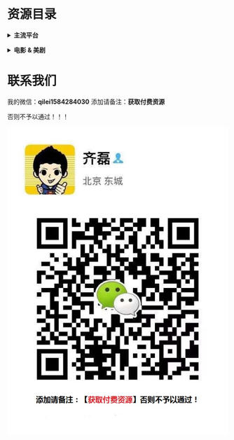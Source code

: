 # 资源目录

<b><details><summary>主流平台</summary></b>

## 资源目录

实际内容比目录多
http://note.youdao.com/noteshare?id=7fd10758621338e782c6af98f48a7659

目录可以搜到的资源(搜索方法上面链接有详解)，有偿分享！支持试听试看，非诚勿扰！

## 收费标准

#### 套餐一：单个平台 10 元/永久

单个平台是指比如像'混沌大学'，10 元包含目录里看到的所有'混沌大学'平台课程，付费后邀你加入单平台学习群。

如图：
![截图](./img/tc02.png)

#### 套餐二：全网 vip 会员 50 元/永久

内容包含：目录上看到的所有平台课程，两千多个栏目，100 万价值课程，加后期每天更新，每周上新 6 到 7 个新栏目。平台随便一个栏目就 200 元，现只需 50 元加入全网 vip 会员共享学习群，永久免费更新！后期课程资源每更新增加 3000G 针对后加入会员涨价 10 元 ，入会 60 元、70 元以此类推，前面会员一次加入永久免费更新，早加入早受益，时间就是金钱，效率就是生命，不要等到价格上涨了说之前咨询价，一律按阶段价。

如图：
![截图](./img/tc03.png)

## 资源新增

于2020-01-19，[新增慕课网课程](https://github.com/Daily-Github/VIP-knowledge/blob/master/img/慕课网.jpg)，全网vip会员请查收

</details>

<b><details><summary>电影 & 美剧</summary></b>

## 收费标准：10 元/永久

电影如图：
![电影](./img/电影.jpg)

美剧如图：
![美剧](./img/美剧.png)

</details>

# 联系我们

我的微信：**qilei1584284030**
添加请备注：**获取付费资源**

否则不予以通过！！！

![二维码](./img/wx_qrcode.jpg)
